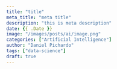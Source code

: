 ```yaml
---
title: "title"
meta_title: "meta title"
description: "this is meta description"
date: {{ .Date }}
image: "/images/posts/ai/image.png"
categories: ["Artificial Intelligence"]
author: "Daniel Pichardo"
tags: ["data-science"]
draft: true
---
```

